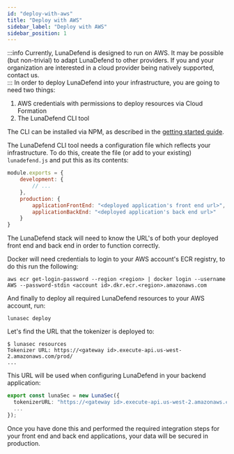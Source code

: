 ```yaml
---
id: "deploy-with-aws"
title: "Deploy with AWS"
sidebar_label: "Deploy with AWS"
sidebar_position: 1
---
```

<!--
  ~ Copyright by LunaSec (owned by Refinery Labs, Inc)
  ~
  ~ Licensed under the Creative Commons Attribution-ShareAlike 4.0 International
  ~ (the "License"); you may not use this file except in compliance with the
  ~ License. You may obtain a copy of the License at
  ~
  ~ https://creativecommons.org/licenses/by-sa/4.0/legalcode
  ~
  ~ See the License for the specific language governing permissions and
  ~ limitations under the License.
  ~
-->
<!-- ## Deploy with AWS -->
:::info
Currently, LunaDefend is designed to run on AWS. It may be possible (but non-trivial) to adapt LunaDefend to other providers.
If you and your organization are interested in a cloud provider being natively supported, contact us.  
:::
In order to deploy LunaDefend into your infrastructure, you are going to need two things:

1. AWS credentials with permissions to deploy resources via Cloud Formation
2. The LunaDefend CLI tool

The CLI can be installed via NPM, as described in the [getting started guide](/pages/lunadefend/getting-started/dedicated-tokenizer/introduction/#cli). 

The LunaDefend CLI tool needs a configuration file which reflects your infrastructure. To do this, create the file (or add to your existing) `lunadefend.js`
and put this as its contents:
```js
module.exports = {
    development: {
        // ...
    },
    production: {
        applicationFrontEnd: "<deployed application's front end url>",
        applicationBackEnd: "<deployed application's back end url>"
    }
}
```

The LunaDefend stack will need to know the URL's of both your deployed front end and back end in order to function correctly.

Docker will need credentials to login to your AWS account's ECR registry, to do this run the following:

```shell
aws ecr get-login-password --region <region> | docker login --username AWS --password-stdin <account id>.dkr.ecr.<region>.amazonaws.com
```

And finally to deploy all required LunaDefend resources to your AWS account, run:
```shell
lunasec deploy
```

Let's find the URL that the tokenizer is deployed to:
```shell
$ lunasec resources
Tokenizer URL: https://<gateway id>.execute-api.us-west-2.amazonaws.com/prod/
...
```

This URL will be used when configuring LunaDefend in your backend application:

```typescript
export const lunaSec = new LunaSec({
  tokenizerURL: "https://<gateway id>.execute-api.us-west-2.amazonaws.com/prod/",
  ...
});
```

Once you have done this and performed the required integration steps for your front end and back end applications, your data will be secured in production.
